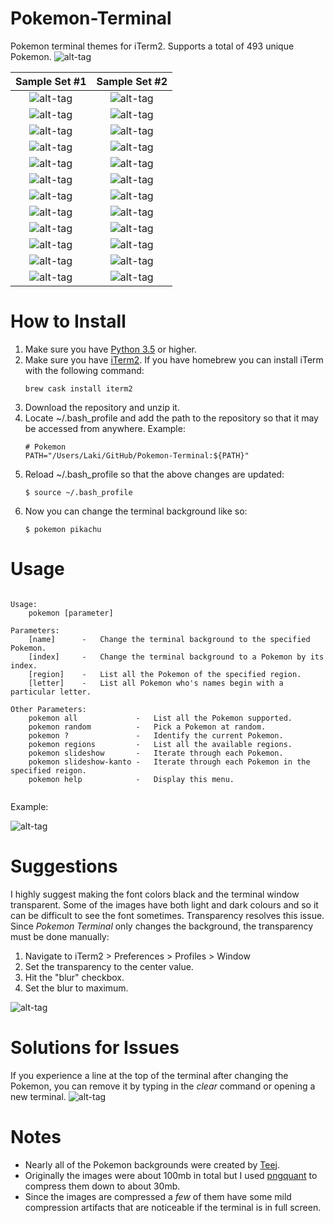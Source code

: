 # Pokemon-Terminal

Pokemon terminal themes for iTerm2. Supports a total of 493 unique Pokemon.
![alt-tag](Samples/pikachu.png)

Sample Set #1                    |  Sample Set #2
:-------------------------------:|:-------------------------------:
![alt-tag](Samples/bulbasaur.png)|  ![alt-tag](Samples/squirtle.png)
![alt-tag](Samples/charizard.png)|  ![alt-tag](Samples/eevee.png)
![alt-tag](Samples/clefairy.png) |  ![alt-tag](Samples/magikarp.png)
![alt-tag](Samples/machop.png)   |  ![alt-tag](Samples/slowpoke.png)
![alt-tag](Samples/muk.png)      |  ![alt-tag](Samples/porygon.png)
![alt-tag](Samples/chansey.png)  |  ![alt-tag](Samples/growlithe.png)
![alt-tag](Samples/scyther.png)  |  ![alt-tag](Samples/omanyte.png)
![alt-tag](Samples/corsola.png)  |  ![alt-tag](Samples/mewtwo.png)
![alt-tag](Samples/azumarill.png)|  ![alt-tag](Samples/snubbull.png)
![alt-tag](Samples/wobbuffet.png)|  ![alt-tag](Samples/tyranitar.png)
![alt-tag](Samples/lugia.png)    |  ![alt-tag](Samples/kyogre.png)
![alt-tag](Samples/rayquaza.png) |  ![alt-tag](Samples/deoxys.png)

# How to Install

1. Make sure you have [Python 3.5](https://www.python.org/downloads/mac-osx/) or higher.
2. Make sure you have [iTerm2](http://www.iterm2.com/downloads.html). If you have homebrew you can install iTerm with the following command:
    ```
    brew cask install iterm2
    ```
3. Download the repository and unzip it.
4. Locate ~/.bash_profile and add the path to the repository so that it may be accessed from anywhere. Example:
    ```
    # Pokemon
    PATH="/Users/Laki/GitHub/Pokemon-Terminal:${PATH}"
    ```
5. Reload ~/.bash_profile so that the above changes are updated:
    ```
    $ source ~/.bash_profile
    ```
6. Now you can change the terminal background like so:
    ```
    $ pokemon pikachu
    ```

# Usage

```

Usage:
    pokemon [parameter]

Parameters:
    [name]      -   Change the terminal background to the specified Pokemon.
    [index]     -   Change the terminal background to a Pokemon by its index.
    [region]    -   List all the Pokemon of the specified region.
    [letter]    -   List all Pokemon who's names begin with a particular letter.

Other Parameters:
    pokemon all             -   List all the Pokemon supported.
    pokemon random          -   Pick a Pokemon at random.
    pokemon ?               -   Identify the current Pokemon.
    pokemon regions         -   List all the available regions.
    pokemon slideshow       -   Iterate through each Pokemon.
    pokemon slideshow-kanto -   Iterate through each Pokemon in the specified reigon.
    pokemon help            -   Display this menu.
    
```

Example:

![alt-tag](Samples/usage.gif)

# Suggestions

I highly suggest making the font colors black and the terminal window transparent. Some of the images have both light and dark colours and so it can be difficult to see the font sometimes. Transparency resolves this issue. Since *Pokemon Terminal* only changes the background, the transparency must be done manually:

1. Navigate to iTerm2 > Preferences > Profiles > Window
2. Set the transparency to the center value.
3. Hit the "blur" checkbox.
4. Set the blur to maximum.

![alt-tag](Samples/transparency_setting.png)

# Solutions for Issues

If you experience a line at the top of the terminal after changing the Pokemon, you can remove it by typing in the *clear* command or opening a new terminal.
![alt-tag](Samples/line.png)

# Notes

- Nearly all of the Pokemon backgrounds were created by [Teej](https://pldh.net/gallery/the493).
- Originally the images were about 100mb in total but I used [pngquant](https://pngquant.org/) to compress them down to about 30mb.
- Since the images are compressed a *few* of them have some mild compression artifacts that are noticeable if the terminal is in full screen.
